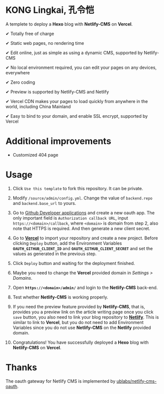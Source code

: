 # KONG Lingkai, 孔令恺 

A templete to deploy a **Hexo** blog with **Netlify-CMS** on **Vercel**.

✔ Totally free of charge

✔ Static web pages, no rendering time

✔ Edit online, just as simple as using a dynamic CMS, supported by Netlify-CMS

✔ No local environment required, you can edit your pages on any devices, everywhere

✔ Zero coding

✔ Preview is supported by Netlify-CMS and Netlify

✔ Vercel CDN makes your pages to load quickly from anywhere in the world, including China Mainland

✔ Easy to bind to your domain, and enable SSL encrypt, supported by Vercel

# Additional improvements

- Customized 404 page

# Usage

1. Click `Use this template` to fork this repository. It can be private.

1. Modify `/source/admin/config.yml`. Change the value of `backend.repo` and `backend.base_url` to yours.

1. Go to [Github Developer applications](https://github.com/settings/developers) and create a new oauth app. The only important field is `Authorization callback URL`, input `https://<domain>/callback`, where `<domain>` is domain from step 2, also note that HTTPS is required. And then generate a new client secret.

1. Go to [**Vercel**](https://vercel.com/new) to import your repository and create a new project. Before clicking `Deploy` button, add the Environment Variables **`OAUTH_GITHUB_CLIENT_ID`** and **`OAUTH_GITHUB_CLIENT_SECRET`** and set the values as generated in the previous step.

1. Click `Deploy` button and waiting for the deployment finished.

1. Maybe you need to change the **Vercel** provided domain in *Settings > Domains*.

1. Open **`https://<domain>/admin/`** and login to the **Netlify-CMS** back-end.

1. Test whether **Netlify-CMS** is working properly.

1. If you need the preview feature provided by **Netlify-CMS**, that is, provides you a preview link on the article writing page once you click `save` button, you also need to link your blog repository to [**Netlify**](https://app.netlify.com/start). This is similar to link to **Vercel**, but you do not need to add Environment Variables since you do not use **Netlify-CMS** on the **Netlify** provided domain.

1. Congratulations! You have successfully deployed a **Hexo** blog with **Netlify-CMS** on **Vercel**.


# Thanks

The oauth gateway for Netlify CMS is implemented by [ublabs/netlify-cms-oauth](https://github.com/ublabs/netlify-cms-oauth).
